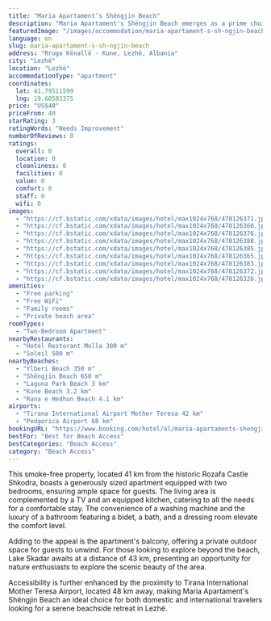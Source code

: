 ```yaml
---
title: "Maria Apartament’s Shëngjin Beach"
description: "Maria Apartament's Shëngjin Beach emerges as a prime choice for travelers seeking the perfect blend of comfort and convenience in Lezhë."
featuredImage: "/images/accommodation/maria-apartament-s-sh-ngjin-beach-478126371.jpg"
language: en
slug: maria-apartament-s-sh-ngjin-beach
address: "Rruga Kënallë - Kune, Lezhë, Albania"
city: "Lezhë"
location: "Lezhë"
accommodationType: "apartment"
coordinates:
  lat: 41.79511599
  lng: 19.60583375
price: "US$40"
priceFrom: 40
starRating: 3
ratingWords: "Needs Improvement"
numberOfReviews: 0
ratings:
  overall: 0
  location: 0
  cleanliness: 0
  facilities: 0
  value: 0
  comfort: 0
  staff: 0
  wifi: 0
images:
  - "https://cf.bstatic.com/xdata/images/hotel/max1024x768/478126371.jpg?k=0c006d9890002827617a319aecf471be096dca5c405e7905a2e274bff60fdef7&o=&hp=1"
  - "https://cf.bstatic.com/xdata/images/hotel/max1024x768/478126360.jpg?k=c77ed7906a9481a323e5983f1e279b9812d3a87b9124d7a70443dabb15524e35&o=&hp=1"
  - "https://cf.bstatic.com/xdata/images/hotel/max1024x768/478126376.jpg?k=b32229c6e8fab32151a54ec5413be1f345e9d11c54547d7c80de8e57ae618920&o=&hp=1"
  - "https://cf.bstatic.com/xdata/images/hotel/max1024x768/478126388.jpg?k=9e0c28c79556c44d9d8ce8914699f4e69105bc35575c5d51728f105d0d4db6ca&o=&hp=1"
  - "https://cf.bstatic.com/xdata/images/hotel/max1024x768/478126385.jpg?k=cd09c99e4030e32c297c52c20e4af04fdca0fa0ca889bf3c0220f2d843bf6f6b&o=&hp=1"
  - "https://cf.bstatic.com/xdata/images/hotel/max1024x768/478126365.jpg?k=de8b1f1c324f83cc7a9026aa152d193226ec425b1cff7383daaf8c38206e5af4&o=&hp=1"
  - "https://cf.bstatic.com/xdata/images/hotel/max1024x768/478126383.jpg?k=0113447aa6f84d91007616ec7396d5acef627b4d4fe83dc11e20caf8cb043f0f&o=&hp=1"
  - "https://cf.bstatic.com/xdata/images/hotel/max1024x768/478126372.jpg?k=23e5a3d5679f43a8a03dd09ed61b8d0218d21eb9282446959d4a13c7a4fe6c5c&o=&hp=1"
  - "https://cf.bstatic.com/xdata/images/hotel/max1024x768/478126326.jpg?k=69df661fc9fe3d2902f4d7eaa593777bb4461534fdb33dbb3b4c451fbef1291d&o=&hp=1"
amenities:
  - "Free parking"
  - "Free WiFi"
  - "Family rooms"
  - "Private beach area"
roomTypes:
  - "Two-Bedroom Apartment"
nearbyRestaurants:
  - "Hotel Restorant Molla 300 m"
  - "Soleil 500 m"
nearbyBeaches:
  - "Ylberi Beach 350 m"
  - "Shëngjin Beach 650 m"
  - "Laguna Park Beach 3 km"
  - "Kune Beach 3.2 km"
  - "Rana e Hedhun Beach 4.1 km"
airports:
  - "Tirana International Airport Mother Teresa 42 km"
  - "Podgorica Airport 68 km"
bookingURL: "https://www.booking.com/hotel/al/maria-apartaments-shengjin-beach.en-gb.html?aid=8035640"
bestFor: "Best for Beach Access"
bestCategories: "Beach Access"
category: "Beach Access"
---
```


This smoke-free property, located 41 km from the historic Rozafa Castle Shkodra, boasts a generously sized apartment equipped with two bedrooms, ensuring ample space for guests. The living area is complemented by a TV and an equipped kitchen, catering to all the needs for a comfortable stay. The convenience of a washing machine and the luxury of a bathroom featuring a bidet, a bath, and a dressing room elevate the comfort level.

Adding to the appeal is the apartment's balcony, offering a private outdoor space for guests to unwind. For those looking to explore beyond the beach, Lake Skadar awaits at a distance of 43 km, presenting an opportunity for nature enthusiasts to explore the scenic beauty of the area.

Accessibility is further enhanced by the proximity to Tirana International Mother Teresa Airport, located 48 km away, making Maria Apartament's Shëngjin Beach an ideal choice for both domestic and international travelers looking for a serene beachside retreat in Lezhë.